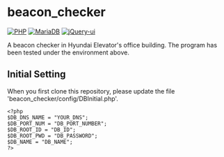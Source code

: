 # beacon_checker
[![PHP](https://img.shields.io/badge/PHP-5.6-blue.svg)](http://windows.php.net/download#php-5.6)
[![MariaDB](https://img.shields.io/badge/MariaDB-10.2-green.svg)](https://mariadb.org/download/)
[![jQuery-ui](https://img.shields.io/badge/jQuery_ui-1.12.1-red.svg)](https://jqueryui.com/)

A beacon checker in Hyundai Elevator's office building.
The program has been tested under the environment above.


## Initial Setting
When you first clone this repository, please update the file 'beacon_checker/config/DBInitial.php'.

```
<?php
$DB_DNS_NAME = "YOUR_DNS";
$DB_PORT_NUM = "DB_PORT_NUMBER";
$DB_ROOT_ID = "DB_ID";
$DB_ROOT_PWD = "DB_PASSWORD";
$DB_NAME = "DB_NAME";
?>
```
